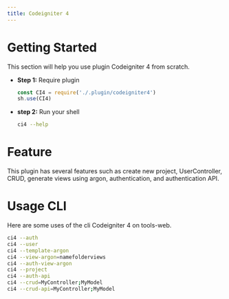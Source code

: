 ```yaml
---
title: Codeigniter 4
---
```

# Getting Started
This section will help you use plugin Codeigniter 4 from scratch.
- **Step 1:** Require plugin
	```javascript
	const CI4 = require('./.plugin/codeigniter4')
	sh.use(CI4)
	```
- **step 2:** Run your shell
	```bash
	ci4 --help
	```
# Feature
This plugin has several features such as create new project, UserController, CRUD, generate views using argon, authentication, and authentication API.
# Usage CLI
Here are some uses of the cli Codeigniter 4 on tools-web.
```bash
ci4 --auth
ci4 --user
ci4 --template-argon
ci4 --view-argon=namefolderviews
ci4 --auth-view-argon
ci4 --project
ci4 --auth-api
ci4 --crud=MyController;MyModel
ci4 --crud-api=MyController;MyModel
```